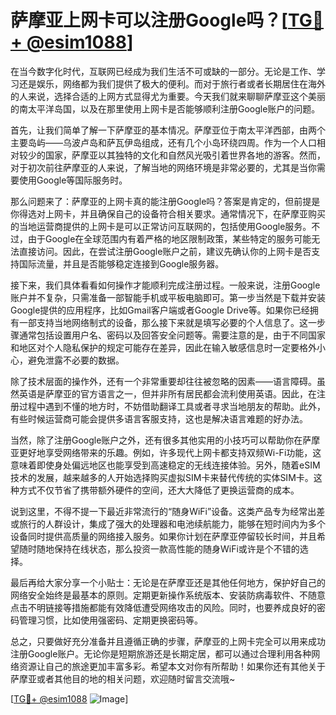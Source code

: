 # 萨摩亚上网卡可以注册Google吗？[[TG💪+ @esim1088](https://t.me/s/esim1088)]

在当今数字化时代，互联网已经成为我们生活不可或缺的一部分。无论是工作、学习还是娱乐，网络都为我们提供了极大的便利。而对于旅行者或者长期居住在海外的人来说，选择合适的上网方式显得尤为重要。今天我们就来聊聊萨摩亚这个美丽的南太平洋岛国，以及在那里使用上网卡是否能够顺利注册Google账户的问题。

首先，让我们简单了解一下萨摩亚的基本情况。萨摩亚位于南太平洋西部，由两个主要岛屿——乌波卢岛和萨瓦伊岛组成，还有几个小岛环绕四周。作为一个人口相对较少的国家，萨摩亚以其独特的文化和自然风光吸引着世界各地的游客。然而，对于初次前往萨摩亚的人来说，了解当地的网络环境是非常必要的，尤其是当你需要使用Google等国际服务时。

那么问题来了：萨摩亚的上网卡真的能注册Google吗？答案是肯定的，但前提是你得选对上网卡，并且确保自己的设备符合相关要求。通常情况下，在萨摩亚购买的当地运营商提供的上网卡是可以正常访问互联网的，包括使用Google服务。不过，由于Google在全球范围内有着严格的地区限制政策，某些特定的服务可能无法直接访问。因此，在尝试注册Google账户之前，建议先确认你的上网卡是否支持国际流量，并且是否能够稳定连接到Google服务器。

接下来，我们具体看看如何操作才能顺利完成注册过程。一般来说，注册Google账户并不复杂，只需准备一部智能手机或平板电脑即可。第一步当然是下载并安装Google提供的应用程序，比如Gmail客户端或者Google Drive等。如果你已经拥有一部支持当地网络制式的设备，那么接下来就是填写必要的个人信息了。这一步骤通常包括设置用户名、密码以及回答安全问题等。需要注意的是，由于不同国家和地区对个人隐私保护的规定可能存在差异，因此在输入敏感信息时一定要格外小心，避免泄露不必要的数据。

除了技术层面的操作外，还有一个非常重要却往往被忽略的因素——语言障碍。虽然英语是萨摩亚的官方语言之一，但并非所有居民都会流利使用英语。因此，在注册过程中遇到不懂的地方时，不妨借助翻译工具或者寻求当地朋友的帮助。此外，有些时候运营商可能会提供多语言客服支持，这也是解决语言难题的好办法。

当然，除了注册Google账户之外，还有很多其他实用的小技巧可以帮助你在萨摩亚更好地享受网络带来的乐趣。例如，许多现代上网卡都支持双频Wi-Fi功能，这意味着即使身处偏远地区也能享受到高速稳定的无线连接体验。另外，随着eSIM技术的发展，越来越多的人开始选择购买虚拟SIM卡来替代传统的实体SIM卡。这种方式不仅节省了携带额外硬件的空间，还大大降低了更换运营商的成本。

说到这里，不得不提一下最近非常流行的“随身WiFi”设备。这类产品专为经常出差或旅行的人群设计，集成了强大的处理器和电池续航能力，能够在短时间内为多个设备同时提供高质量的网络接入服务。如果你计划在萨摩亚停留较长时间，并且希望随时随地保持在线状态，那么投资一款高性能的随身WiFi或许是个不错的选择。

最后再给大家分享一个小贴士：无论是在萨摩亚还是其他任何地方，保护好自己的网络安全始终是最基本的原则。定期更新操作系统版本、安装防病毒软件、不随意点击不明链接等措施都能有效降低遭受网络攻击的风险。同时，也要养成良好的密码管理习惯，比如使用强密码、定期更换密码等。

总之，只要做好充分准备并且遵循正确的步骤，萨摩亚的上网卡完全可以用来成功注册Google账户。无论你是短期旅游还是长期定居，都可以通过合理利用各种网络资源让自己的旅途更加丰富多彩。希望本文对你有所帮助！如果你还有其他关于萨摩亚或者其他目的地的相关问题，欢迎随时留言交流哦~

[[TG💪+ @esim1088](https://t.me/s/esim1088) ![Image](https://i.postimg.cc/4NQfJmqS/Snipaste-2025-05-13-00-14-12.png)]